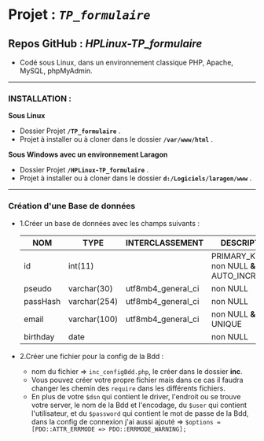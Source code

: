 # Projet : _`TP_formulaire`_

## Repos GitHub : _HPLinux-TP_formulaire_


- Codé sous Linux, dans un environnement classique PHP, Apache, MySQL, phpMyAdmin.

---

### INSTALLATION :

**Sous Linux**

- Dossier Projet **`/TP_formulaire`** .
- Projet à installer ou à cloner dans le dossier **`/var/www/html`** .

**Sous Windows avec un environnement Laragon**

- Dossier Projet **`/HPLinux-TP_formulaire`** .
- Projet à installer ou à cloner dans le dossier **`d:/Logiciels/laragon/www`** .

---

### Création d'une Base de données

- 1.Créer un base de données avec les champs suivants :

   |   NOM    |   TYPE       |   INTERCLASSEMENT    |                 DESCRIPTION             |
   | -------- | ------------ | -------------------- | --------------------------------------- |
   |    id    |   int(11)    |                      | PRIMARY_KEY **&** non NULL **&** AUTO_INCREMENT |
   |  pseudo  | varchar(30)  |  utf8mb4_general_ci  | non NULL                                |
   | passHash | varchar(254) |  utf8mb4_general_ci  | non NULL                                |
   |  email   | varchar(100) |  utf8mb4_general_ci  | non NULL  **&** UNIQUE                  |
   | birthday |    date      |                      | non NULL                                |


- 2.Créer une fichier pour la config de la Bdd :

   - nom du fichier => `inc_configBdd.php`, le créer dans le dossier **inc**.
   - Vous pouvez créer votre propre fichier mais dans ce cas il faudra changer les chemin des `require` dans les différents fichiers.
   - En plus de votre `$dsn` qui contient le driver, l'endroit ou se trouve votre server, le nom de la Bdd et l'encodage,
     du `$user` qui contient l'utilisateur, et du `$password` qui contient le mot de passe de la Bdd,
     dans la config de connexion j'ai aussi ajouté => `$options = [PDO::ATTR_ERRMODE => PDO::ERRMODE_WARNING];`